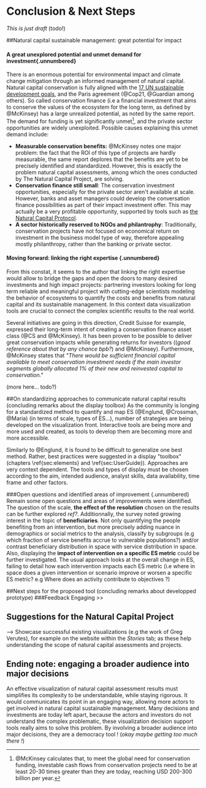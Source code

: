 # Conclusion & Next Steps
*This is just draft* (todo!)


##Natural capital sustainable management: great potential for impact


#### A great unexplored potential and unmet demand for investment{.unnumbered}
There is an enormous potential for environmental impact and climate change mitigation through an informed management of natural capital. Natural capital conservation is fully aligned with the [17 UN sustainable development goals](http://www.un.org/sustainabledevelopment/sustainable-development-goals/), and the Paris agreement (@Cop21, @Guardian among others). So called conservation finance (i.e a financial investment that aims to conserve the values of the ecosystem for the long term, as defined by @McKinsey) has a large unrealized potential, as noted by the same report. The demand for funding is yet significantly unmet[^9222back], and the private sector opportunities are widely unexploited. Possible causes explaining this unmet demand include:

* **Measurable conservation benefits:** @McKinsey notes one major problem: the fact that the ROI of this type of projects are hardly measurable, the same report deplores that the benefits are yet to be precisely identified and standardized. However, this is exactly the problem natural capital assessments, among which the ones conducted by The Natural Capital Project, are solving. 
* **Conservation finance still small**: The conservation investment opportunities, especially for the private sector aren't available at scale. However, banks and asset managers could develop the conversation finance possibilities as part of their impact investment offer. This may actually be a very profitable opportunity, supported by tools such as [the Natural Capital Protocol](http://naturalcapitalcoalition.org/protocol/).
* **A sector historically reserved to NGOs and philantrophy**: Traditionally, conservation projects have not focused on economical return on investment in the business model type of way, therefore appealing mostly philanthropy, rather than the banking or private sector.

[^9222back]: @McKinsey calculates that, to meet the global need for conservation funding, investable cash flows from conservation projects need to be at least 20-30 times greater than they are today, reaching USD 200-300 billion per year.

#### Moving forward: linking the right expertise {.unnumbered}
From this constat, it seems to the author that linking the right expertise would allow to bridge the gaps and open the doors to many desired investments and high impact projects: partnering investors looking for long term reliable and meaningful project with cutting-edge scientists modeling the behavior of ecosystems to quantify the costs and benefits from natural capital and its sustainable management. In this context data visualization tools are crucial to connect the complex scientific results to the real world.

Several initiatives are going in this direction, Credit Suisse for example, expressed their long-term intent of creating a conservation finance asset class (@CS and @McKinsey). It has been proven to be possible to deliver great conservation impacts while generating returns for investors ((*good reference about that by any chance bpb?*) and @McKinsey). Furthermore, @McKinsey states that *"There would be sufficient financial capital available to meet conservation investment needs if the main investor segments globally allocated 1% of their new and reinvested capital to conservation."*

(more here... todo?)


##On standardizing approaches to communicate natural capital results (concluding remarks about the display toolbox)
As the community is longing for a standardized method to quantify and map ES (@Englund, @Crossman, @Maria) (in terms of scale, types of ES...), number of strategies are being developed on the visualization front. Interactive tools are being more and more used and created, as tools to develop them are becoming more and more accessible.

Similarly to @Englund, it is found to be difficult to generalize one best method. Rather, best practices were suggested in a display "toolbox" (chapters \ref{sec:elements} and \ref{sec:UserGuide}). Approaches are very context dependent. The tools and types of display must be chosen according to the aim, intended audience, analyst skills, data availability, time frame and other factors.

###Open questions and identified areas of improvement {.unnumbered}
Remain some open questions and areas of improvements were identified. The question of the scale, **the effect of the resolution** chosen on the results can be further explored *ref?*. Additionnally, the survey noted growing interest in the topic of **beneficiaries**. Not only quantifying the people benefiting from an intervention, but more precisely adding nuance in demographics or social metrics to the analysis, classify by subgroups (e.g which fraction of service benefits accrue to vulnerable populations?) and/or contrast beneficiary distribution in space with service distribution in space. Also, displaying the **impact of intervention on a specific ES metric** could be further investigated. The usual approach looks at the overall change in ES, failing to detail how each intervention impacts each ES metric (i.e where in space does a given intervention or scenario improve or worsen a specific ES metric? e.g Where does an activity contribute to objectives ?)

##Next steps for the proposed tool (concluding remarks about developped prototype)
###Feedback
Engaging >> 

## Suggestions for the Natural Capital Project

--> Showcase successful existing visualizations (e.g the work of Greg Verutes), for example on the website within the *Stories* tab; as these help understanding the scope of natural capital assessments and projects. 


## Ending note: engaging a broader audience into major decisions
An effective visualization of natural capital assessment results must simplifies its complexity to be understandable, while staying rigorous. It would communicates its point in an engaging way, allowing more actors to get involved in natural capital sustainable management. Many decisions and investments are today left apart, because the actors and investors do not understand the complex problematic, these visualization decision support tools really aims to solve this problem. By involving a broader audience into major decisions, they are a democracy tool ! (*okay maybe getting too much there !*) 
